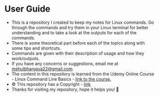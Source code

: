 # User Guide
+ This is a repository I created to keep my notes for Linux commands. Go through the commands and try them in your Linux terminal for better understanding and to take a look at the outputs for each of the commands.     
+ There is some theoretical part before each of the topics along with some tips and shortcuts.    
+ Commands are given with their description of usage and how they work/outputs.     
+ If you have any concerns or suggestions, email me at [mehulbhargava22@gmail.com](mehulbhargava22@gmail.com).       
+ The content in this repository is learned from the Udemy Online Course - Linux Command Line Basics - [link to the course.](https://www.udemy.com/course/linux-command-line-volume1/)       
+ ©️ This repository has a Copyright - [link](https://github.com/Mehul2203/Linux-Commands/blob/main/LICENSE)
+ Thanks for visiting my repository, hope it helps you! 🎇

